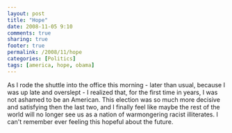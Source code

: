 ```yaml
---
layout: post
title: "Hope"
date: 2008-11-05 9:10
comments: true
sharing: true
footer: true
permalink: /2008/11/hope
categories: [Politics]
tags: [america, hope, obama]
---
```

As I rode the shuttle into the office this morning - later than usual, because I was up late and overslept - I realized that, for the first time in years, I was not ashamed to be an American.  This election was so much more decisive and satisfying then the last two, and I finally feel like maybe the rest of the world will no longer see us as a nation of warmongering racist illiterates.  I can't remember ever feeling this hopeful about the future.